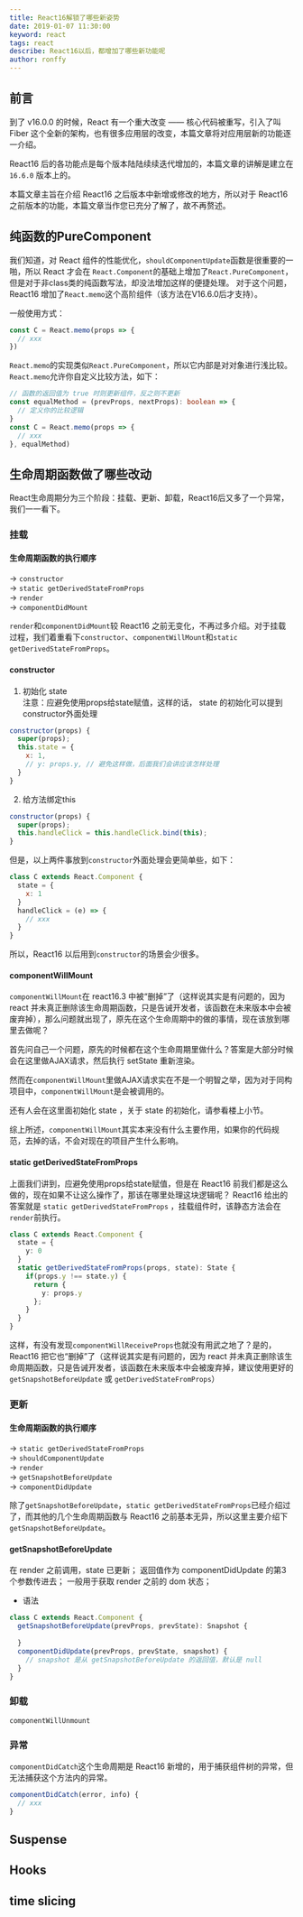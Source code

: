 ```yaml
---
title: React16解锁了哪些新姿势
date: 2019-01-07 11:30:00
keyword: react
tags: react
describe: React16以后，都增加了哪些新功能呢
author: ronffy
---
```


## 前言

到了 v16.0.0 的时候，React 有一个重大改变 —— 核心代码被重写，引入了叫 Fiber 这个全新的架构，也有很多应用层的改变，本篇文章将对应用层新的功能逐一介绍。

React16 后的各功能点是每个版本陆陆续续迭代增加的，本篇文章的讲解是建立在 `16.6.0` 版本上的。

本篇文章主旨在介绍 React16 之后版本中新增或修改的地方，所以对于 React16 之前版本的功能，本篇文章当作您已充分了解了，故不再赘述。

## 纯函数的PureComponent

我们知道，对 React 组件的性能优化，`shouldComponentUpdate`函数是很重要的一啪，所以 React 才会在 `React.Component`的基础上增加了`React.PureComponent`，但是对于非class类的纯函数写法，却没法增加这样的便捷处理。
对于这个问题，React16 增加了`React.memo`这个高阶组件（该方法在V16.6.0后才支持）。

一般使用方式：
```js
const C = React.memo(props => {
  // xxx
})
```

`React.memo`的实现类似`React.PureComponent`，所以它内部是对对象进行浅比较。
`React.memo`允许你自定义比较方法，如下：
```ts
// 函数的返回值为 true 时则更新组件，反之则不更新
const equalMethod = (prevProps, nextProps): boolean => {
  // 定义你的比较逻辑
}
const C = React.memo(props => {
  // xxx
}, equalMethod)
```


## 生命周期函数做了哪些改动

React生命周期分为三个阶段：挂载、更新、卸载，React16后又多了一个异常，我们一一看下。

### 挂载

#### 生命周期函数的执行顺序

-> `constructor`  
-> `static getDerivedStateFromProps`  
-> `render`  
-> `componentDidMount`

`render`和`componentDidMount`较 React16 之前无变化，不再过多介绍。对于挂载过程，我们着重看下`constructor`、`componentWillMount`和`static getDerivedStateFromProps`。

#### constructor

1. 初始化 state  
  注意：应避免使用props给state赋值，这样的话， state 的初始化可以提到constructor外面处理  
```js
constructor(props) {
  super(props);
  this.state = {
    x: 1,
    // y: props.y, // 避免这样做，后面我们会讲应该怎样处理
  }
}
```

2. 给方法绑定this
```js
constructor(props) {
  super(props);
  this.handleClick = this.handleClick.bind(this);
}
```

但是，以上两件事放到`constructor`外面处理会更简单些，如下：

```js
class C extends React.Component {
  state = {
    x: 1
  }
  handleClick = (e) => {
    // xxx
  }
}
```

所以，React16 以后用到`constructor`的场景会少很多。


#### componentWillMount

`componentWillMount`在 react16.3 中被“删掉”了（这样说其实是有问题的，因为 react 并未真正删除该生命周期函数，只是告诫开发者，该函数在未来版本中会被废弃掉），那么问题就出现了，原先在这个生命周期中的做的事情，现在该放到哪里去做呢？

首先问自己一个问题，原先的时候都在这个生命周期里做什么？答案是大部分时候会在这里做AJAX请求，然后执行 setState 重新渲染。

然而在`componentWillMount`里做AJAX请求实在不是一个明智之举，因为对于同构项目中，`componentWillMount`是会被调用的。

还有人会在这里面初始化 state ，关于 state 的初始化，请参看楼上小节。

综上所述，`componentWillMount`其实本来没有什么主要作用，如果你的代码规范，去掉的话，不会对现在的项目产生什么影响。


#### static getDerivedStateFromProps

上面我们讲到，应避免使用props给state赋值，但是在 React16 前我们都是这么做的，现在如果不让这么操作了，那该在哪里处理这块逻辑呢？ React16 给出的答案就是 `static getDerivedStateFromProps` ，挂载组件时，该静态方法会在`render`前执行。

```ts
class C extends React.Component {
  state = {
    y: 0
  }
  static getDerivedStateFromProps(props, state): State {
    if(props.y !== state.y) {
      return {
        y: props.y
      };
    }
  }
}
```

这样，有没有发现`componentWillReceiveProps`也就没有用武之地了？是的，React16 把它也“删掉”了（这样说其实是有问题的，因为 react 并未真正删除该生命周期函数，只是告诫开发者，该函数在未来版本中会被废弃掉，建议使用更好的`getSnapshotBeforeUpdate` 或 `getDerivedStateFromProps`）


### 更新

#### 生命周期函数的执行顺序

-> `static getDerivedStateFromProps`  
-> `shouldComponentUpdate`  
-> `render`  
-> `getSnapshotBeforeUpdate`  
-> `componentDidUpdate`

除了`getSnapshotBeforeUpdate`，`static getDerivedStateFromProps`已经介绍过了，而其他的几个生命周期函数与 React16 之前基本无异，所以这里主要介绍下`getSnapshotBeforeUpdate`。

#### getSnapshotBeforeUpdate

在 render 之前调用，state 已更新；
返回值作为 componentDidUpdate 的第3个参数传进去；
一般用于获取 render 之前的 dom 状态；

- 语法
```ts
class C extends React.Component {
  getSnapshotBeforeUpdate(prevProps, prevState): Snapshot {
    
  }
  componentDidUpdate(prevProps, prevState, snapshot) {
    // snapshot 是从 getSnapshotBeforeUpdate 的返回值，默认是 null
  }
}
```




### 卸载

`componentWillUnmount`


### 异常

`componentDidCatch`这个生命周期是 React16 新增的，用于捕获组件树的异常，但无法捕获这个方法内的异常。

```js
componentDidCatch(error, info) {
  // xxx
}
```



## Suspense


## Hooks


## time slicing





